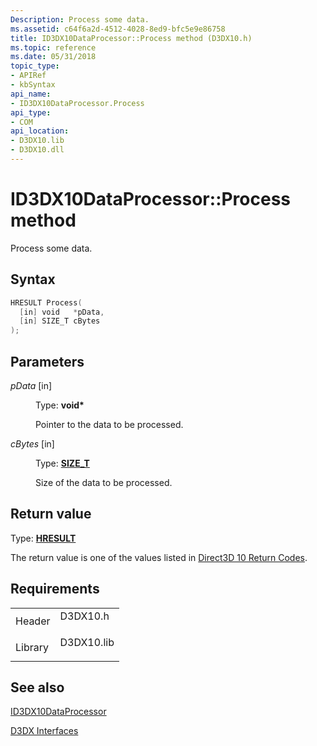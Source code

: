 ```yaml
---
Description: Process some data.
ms.assetid: c64f6a2d-4512-4028-8ed9-bfc5e9e86758
title: ID3DX10DataProcessor::Process method (D3DX10.h)
ms.topic: reference
ms.date: 05/31/2018
topic_type: 
- APIRef
- kbSyntax
api_name: 
- ID3DX10DataProcessor.Process
api_type: 
- COM
api_location: 
- D3DX10.lib
- D3DX10.dll
---
```


# ID3DX10DataProcessor::Process method

Process some data.

## Syntax


```C++
HRESULT Process(
  [in] void   *pData,
  [in] SIZE_T cBytes
);
```



## Parameters

<dl> <dt>

*pData* \[in\]
</dt> <dd>

Type: **void\***

Pointer to the data to be processed.

</dd> <dt>

*cBytes* \[in\]
</dt> <dd>

Type: **[**SIZE\_T**](https://msdn.microsoft.com/library/Aa383751(v=VS.85).aspx)**

Size of the data to be processed.

</dd> </dl>

## Return value

Type: **[**HRESULT**](https://msdn.microsoft.com/library/Bb401631(v=MSDN.10).aspx)**

The return value is one of the values listed in [Direct3D 10 Return Codes](d3d10-graphics-reference-returnvalues.md).

## Requirements



|                    |                                                                                       |
|--------------------|---------------------------------------------------------------------------------------|
| Header<br/>  | <dl> <dt>D3DX10.h</dt> </dl>   |
| Library<br/> | <dl> <dt>D3DX10.lib</dt> </dl> |



## See also

<dl> <dt>

[ID3DX10DataProcessor](id3dx10dataprocessor.md)
</dt> <dt>

[D3DX Interfaces](d3d10-graphics-reference-d3dx10-interfaces.md)
</dt> </dl>

 

 




